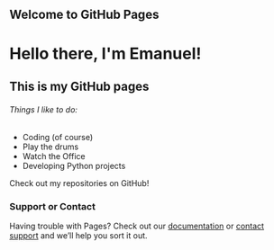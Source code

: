 ## Welcome to GitHub Pages

# Hello there, I'm Emanuel!
## This is my GitHub pages

###### Things I like to do:

- Coding (of course)
- Play the drums
- Watch the Office
- Developing Python projects

Check out my repositories on GitHub!

### Support or Contact

Having trouble with Pages? Check out our [documentation](https://help.github.com/categories/github-pages-basics/) or [contact support](https://github.com/contact) and we’ll help you sort it out.
